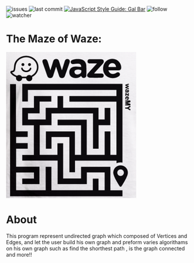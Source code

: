 ![issues](https://img.shields.io/github/issues/galbar07/The-Maze-of-Waze)
![last commit](https://img.shields.io/github/last-commit/galbar07/The-Maze-of-Waze)
[![JavaScript Style Guide: Gal Bar](https://img.shields.io/badge/Gal%20Bar-linkedin-brightgreen.svg?style=flat)](https://il.linkedin.com/in/gal-bar-576638173?trk=people-guest_profile-result-card_result-card_full-click)
![follow](https://img.shields.io/github/followers/galbar07?label=Follow&style=social)
![watcher](https://img.shields.io/github/watchers/galbar07/Assigment-2-OP?label=Watcher&style=social)

# The Maze of Waze:
![Image](waze_maze.PNG)    


#
#             About

This program represent undirected graph which composed of Vertices and Edges, and let the user build his own graph and preform varies algorithams on his own graph such as find the shorthest path ,  is the graph connected and more!! 

```







